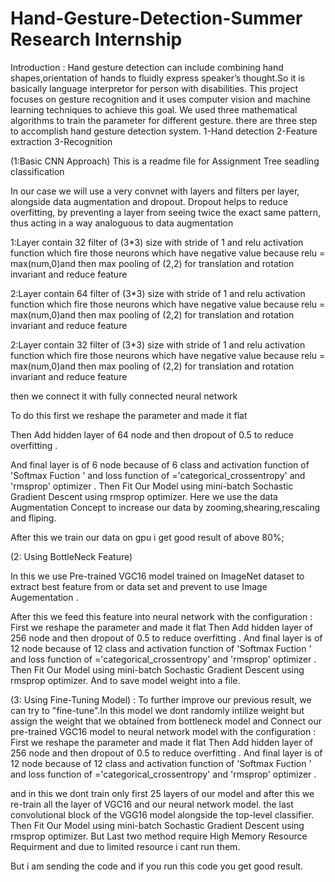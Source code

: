 # Hand-Gesture-Detection-Summer Research Internship

Introduction :
Hand gesture detection can include combining hand shapes,orientation of hands to fluidly express speaker’s thought.So it is basically 
language interpretor for person with disabilities. This project focuses on gesture recognition and it uses computer vision and machine learning techniques 
to achieve this goal. We used three mathematical algorithms to train the parameter for different gesture.
there are three step to accomplish hand gesture detection system.
1-Hand detection
2-Feature extraction
3-Recognition

(1:Basic CNN Approach)
This is a readme file for Assignment Tree seadling classification

In our case we will use a very  convnet with  layers and  filters per layer, alongside data augmentation and dropout. 
Dropout helps to reduce overfitting, by preventing a layer from seeing twice the exact same pattern, thus acting in
a way analoguous to data augmentation

1:Layer contain 32 filter of (3*3) size with stride of 1 and relu activation function which fire those neurons which have negative value because 
relu = max(num,0)and then max pooling of (2,2) for translation and rotation invariant and reduce feature

2:Layer contain 64 filter of (3*3) size with stride of 1 and relu activation function which fire those neurons which have negative value because 
relu = max(num,0)and then max pooling of (2,2) for translation and rotation invariant and reduce feature

2:Layer contain 32 filter of (3*3) size with stride of 1 and relu activation function which fire those neurons which have negative value because 
relu = max(num,0)and then max pooling of (2,2) for translation and rotation invariant and reduce feature

then we connect it with fully connected neural network 

To do this first we reshape the parameter and made it flat 

Then Add hidden layer of 64 node and then dropout of 0.5 to reduce overfitting .

And final layer is of 6 node because of 6 class and activation function of 'Softmax Fuction ' and loss function of ='categorical_crossentropy' and 'rmsprop' optimizer .
Then Fit Our Model using mini-batch Sochastic Gradient Descent using rmsprop optimizer.
Here we use the data Augmentation Concept to increase our data by zooming,shearing,rescaling and fliping.

After this we train our data on gpu i get good result of above 80%;

(2: Using BottleNeck Feature)

In this we use Pre-trained VGC16 model trained on ImageNet dataset  to extract best feature from or data set and prevent to use Image Augementation .

After this we feed this feature into neural network with the  configuration :
First we reshape the parameter and made it flat 
Then Add hidden layer of 256 node and then dropout of 0.5 to reduce overfitting .
And final layer is of 12 node because of 12 class and activation function of 'Softmax Fuction ' and loss function of ='categorical_crossentropy' and 'rmsprop' optimizer .
Then Fit Our Model using mini-batch Sochastic Gradient Descent using rmsprop optimizer.
And to save model weight into a file.

(3: Using Fine-Tuning Model) :
To further improve our previous result, we can try to "fine-tune".In this model we dont randomly intilize weight but assign the weight that we obtained
from bottleneck model and Connect our pre-trained VGC16 model to neural network model with the  configuration :
First we reshape the parameter and made it flat 
Then Add hidden layer of 256 node and then dropout of 0.5 to reduce overfitting .
And final layer is of 12 node because of 12 class and activation function of 'Softmax Fuction ' and loss function of ='categorical_crossentropy' and 'rmsprop' optimizer .

and in this we dont train only first 25 layers of our model and after this we re-train all the layer of VGC16 and our neural network model.
the last convolutional block of the VGG16 model alongside the top-level classifier.
Then Fit Our Model using mini-batch Sochastic Gradient Descent using rmsprop optimizer.
But Last two method require High Memory Resource Requirment and due to limited resource i cant run them.

But i am sending the code and if you run this code you get good result.
